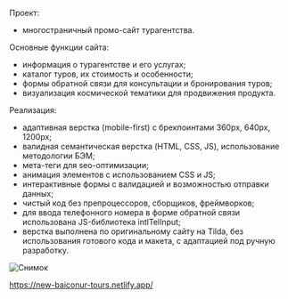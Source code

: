 Проект:  
- многостраничный промо-сайт турагентства.  

Основные функции сайта: 
- информация о турагентстве и его услугах;
- каталог туров, их стоимость и особенности;
- формы обратной связи для консультации и бронирования туров;
- визуализация космической тематики для продвижения продукта.

Реализация:  
- адаптивная верстка (mobile-first) с брекпоинтами 360рх, 640рх, 1200рх;
- валидная семантическая верстка (HTML, CSS, JS), использование методологии БЭМ;  
- мета-теги для seo-оптимизации;
- анимация элементов с использованием CSS и JS;
- интерактивные формы с валидацией и возможностью отправки данных;
- чистый код без препроцессоров, сборщиков, фреймворков;
- для ввода телефонного номера в форме обратной связи использована JS-библиотека intlTelInput;
- верстка выполнена по оригинальному сайту на Tilda, без использования готового кода и макета, с адаптацией под ручную разработку.

![Снимок](https://github.com/user-attachments/assets/b99bd760-9a06-4831-b643-abca422ceacc)  

https://new-baiconur-tours.netlify.app/  

